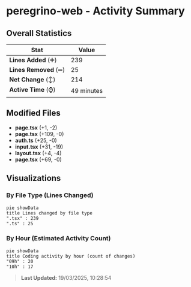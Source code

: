 # peregrino-web - Activity Summary 

## Overall Statistics

| Stat                   | Value                                                             |
| ---------------------- | ----------------------------------------------------------------- |
| **Lines Added** (➕)   | 239                                          |
| **Lines Removed** (➖) | 25                                        |
| **Net Change** (↕)    | 214                |
| **Active Time** (⌚)   | 49 minutes |


## Modified Files
- **page.tsx** (+1, -2)
- **page.tsx** (+109, -0)
- **auth.ts** (+25, -0)
- **input.tsx** (+31, -19)
- **layout.tsx** (+4, -4)
- **page.tsx** (+69, -0)

## Visualizations

### By File Type (Lines Changed)

```mermaid
pie showData
title Lines changed by file type
".tsx" : 239
".ts" : 25
```

### By Hour (Estimated Activity Count)

```mermaid
pie showData
title Coding activity by hour (count of changes)
"09h" : 20
"10h" : 17
```


> **Last Updated:** 19/03/2025, 10:28:54